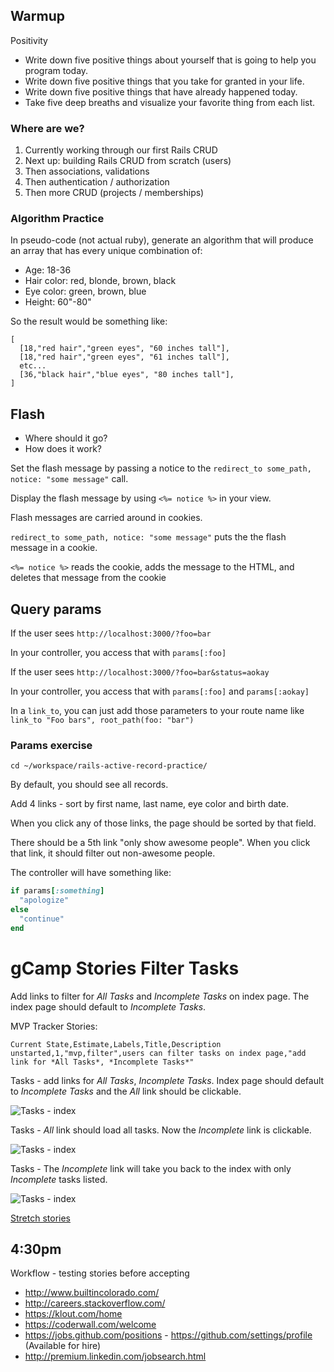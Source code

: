 ## Warmup

Positivity

* Write down five positive things about yourself that is going to help you program today.
* Write down five positive things that you take for granted in your life.  
* Write down five positive things that have already happened today.
* Take five deep breaths and visualize your favorite thing from each list.

### Where are we?

1. Currently working through our first Rails CRUD
1. Next up: building Rails CRUD from scratch (users)
1. Then associations, validations
1. Then authentication / authorization
1. Then more CRUD (projects / memberships)

### Algorithm Practice

In pseudo-code (not actual ruby), generate an algorithm that will produce an
array that has every unique combination of:

* Age: 18-36
* Hair color: red, blonde, brown, black
* Eye color: green, brown, blue
* Height: 60"-80"

So the result would be something like:

```
[
  [18,"red hair","green eyes", "60 inches tall"],
  [18,"red hair","green eyes", "61 inches tall"],
  etc...
  [36,"black hair","blue eyes", "80 inches tall"],
]
```

## Flash

* Where should it go?
* How does it work?

Set the flash message by passing a notice to the `redirect_to some_path, notice: "some message"` call.

Display the flash message by using `<%= notice %>` in your view.

Flash messages are carried around in cookies.  

`redirect_to some_path, notice: "some message"` puts the the flash message in a cookie.

`<%= notice %>` reads the cookie, adds the message to the HTML, and deletes that message from the cookie


## Query params

If the user sees `http://localhost:3000/?foo=bar`

In your controller, you access that with `params[:foo]`

If the user sees `http://localhost:3000/?foo=bar&status=aokay`

In your controller, you access that with `params[:foo]` and `params[:aokay]`

In a `link_to`, you can just add those parameters to your route name like `link_to "Foo bars", root_path(foo: "bar")`

### Params exercise

```
cd ~/workspace/rails-active-record-practice/
```

By default, you should see all records.

Add 4 links - sort by first name, last name, eye color and birth date.

When you click any of those links, the page should be sorted by that field.

There should be a 5th link "only show awesome people".  When you click that link, it should filter out non-awesome people.

The controller will have something like:

```ruby
if params[:something]
  "apologize"
else
  "continue"
end
```

# gCamp Stories Filter Tasks

Add links to filter for *All Tasks* and *Incomplete Tasks* on index page.  The index page should default to *Incomplete Tasks*.

MVP Tracker Stories:

```
Current State,Estimate,Labels,Title,Description
unstarted,1,"mvp,filter",users can filter tasks on index page,"add link for *All Tasks*, *Incomplete Tasks*"
```

Tasks - add links for *All Tasks*, *Incomplete Tasks*. Index page should default to *Incomplete Tasks* and the *All* link should be clickable.

![Tasks - index](https://galvanize.mybalsamiq.com/mockups/2381087.png?key=dd6f91232218fa4d6cbf663738e10e0cfca3e151)


Tasks - *All* link should load all tasks. Now the *Incomplete* link is clickable.

![Tasks - index](https://galvanize.mybalsamiq.com/mockups/2381148.png?key=dd6f91232218fa4d6cbf663738e10e0cfca3e151)

Tasks - The *Incomplete* link will take you back to the index with only *Incomplete* tasks listed.

![Tasks - index](https://galvanize.mybalsamiq.com/mockups/2381206.png?key=dd6f91232218fa4d6cbf663738e10e0cfca3e151)

[Stretch stories](https://github.com/gSchool/gcamp-assets/blob/master/0095-tasks-filter.md)

## 4:30pm

Workflow - testing stories before accepting

* http://www.builtincolorado.com/
* http://careers.stackoverflow.com/
* https://klout.com/home
* https://coderwall.com/welcome
* https://jobs.github.com/positions - https://github.com/settings/profile (Available for hire)
* http://premium.linkedin.com/jobsearch.html
